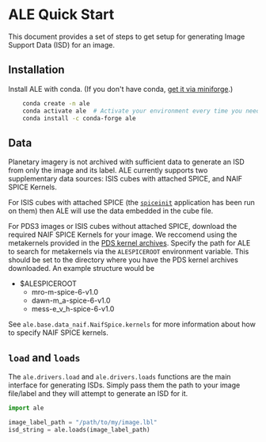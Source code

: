 # ALE Quick Start

This document provides a set of steps to get setup for generating Image Support
Data (ISD) for an image.

## Installation

Install ALE with conda. (If you don't have conda, [get it via miniforge](https://conda-forge.org/download/).)
```sh
    conda create -n ale
    conda activate ale  # Activate your environment every time you need to use ALE.
    conda install -c conda-forge ale
```

## Data

Planetary imagery is not archived with sufficient data to generate an ISD
from only the image and its label. ALE currently supports two supplementary data
sources: ISIS cubes with attached SPICE, and NAIF SPICE Kernels.

For ISIS cubes with attached SPICE (the
[`spiceinit`](https://isis.astrogeology.usgs.gov/Application/presentation/Tabbed/spiceinit/spiceinit.html)
application has been run on them) then ALE will use the data embedded in the
cube file.

For PDS3 images or ISIS cubes without attached
SPICE, download the required NAIF SPICE Kernels for your
image. We reccomend using the metakernels provided in the
[PDS kernel archives](https://naif.jpl.nasa.gov/naif/data_archived.html).
Specify the path for ALE to search for metakernels via the
`ALESPICEROOT` environment variable. This should be set to the directory where
you have the PDS kernel archives downloaded. An example structure would be

* $ALESPICEROOT
    * mro-m-spice-6-v1.0
    * dawn-m_a-spice-6-v1.0
    * mess-e_v_h-spice-6-v1.0

See `ale.base.data_naif.NaifSpice.kernels` for more information about how to
specify NAIF SPICE kernels.

## `load` and `loads`

The `ale.drivers.load` and `ale.drivers.loads` functions are
the main interface for generating ISDs. Simply pass them the path to your image
file/label and they will attempt to generate an ISD for it.

```py
import ale

image_label_path = "/path/to/my/image.lbl"
isd_string = ale.loads(image_label_path)
```
  
